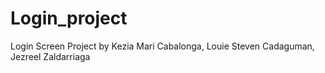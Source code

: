 # Login_project
Login Screen Project by Kezia Mari Cabalonga, Louie Steven Cadaguman, Jezreel Zaldarriaga
